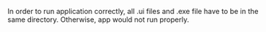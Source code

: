 In order to run application correctly, all .ui files and .exe file have to be in the same directory. Otherwise, app would not run properly.